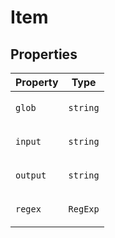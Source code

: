 # Item

## Properties

<table>
<thead>
<tr>
<th>Property</th>
<th>Type</th>
</tr>
</thead>
<tbody>
<tr>
<td>

<a id="glob"></a> `glob`

</td>
<td>

`string`

</td>
</tr>
<tr>
<td>

<a id="input"></a> `input`

</td>
<td>

`string`

</td>
</tr>
<tr>
<td>

<a id="output"></a> `output`

</td>
<td>

`string`

</td>
</tr>
<tr>
<td>

<a id="regex"></a> `regex`

</td>
<td>

`RegExp`

</td>
</tr>
</tbody>
</table>
